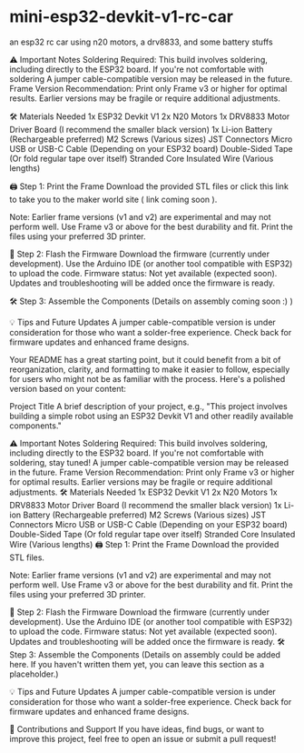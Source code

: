 # mini-esp32-devkit-v1-rc-car
an esp32 rc car using n20 motors, a drv8833, and some battery stuffs


⚠️ Important Notes
Soldering Required: This build involves soldering, including directly to the ESP32 board. If you're not comfortable with soldering A jumper cable-compatible version may be released in the future.
Frame Version Recommendation: Print only Frame v3 or higher for optimal results. Earlier versions may be fragile or require additional adjustments.

🛠️ Materials Needed
1x ESP32 Devkit V1
2x N20 Motors
1x DRV8833 Motor Driver Board (I recommend the smaller black version)
1x Li-ion Battery (Rechargeable preferred)
M2 Screws (Various sizes)
JST Connectors
Micro USB or USB-C Cable (Depending on your ESP32 board)
Double-Sided Tape (Or fold regular tape over itself)
Stranded Core Insulated Wire (Various lengths)

🖨️ Step 1: Print the Frame
Download the provided STL files or click this link to take you to the maker world site    ( link coming soon ).

Note: Earlier frame versions (v1 and v2) are experimental and may not perform well.
Use Frame v3 or above for the best durability and fit.
Print the files using your preferred 3D printer.

🔌 Step 2: Flash the Firmware
Download the firmware (currently under development).
Use the Arduino IDE (or another tool compatible with ESP32) to upload the code.
Firmware status: Not yet available (expected soon).
Updates and troubleshooting will be added once the firmware is ready.

🛠️ Step 3: Assemble the Components
(Details on assembly coming soon :)       )

💡 Tips and Future Updates
A jumper cable-compatible version is under consideration for those who want a solder-free experience.
Check back for firmware updates and enhanced frame designs.


Your README has a great starting point, but it could benefit from a bit of reorganization, clarity, and formatting to make it easier to follow, especially for users who might not be as familiar with the process. Here's a polished version based on your content:

Project Title
A brief description of your project, e.g., "This project involves building a simple robot using an ESP32 Devkit V1 and other readily available components."

⚠️ Important Notes
Soldering Required: This build involves soldering, including directly to the ESP32 board. If you're not comfortable with soldering, stay tuned! A jumper cable-compatible version may be released in the future.
Frame Version Recommendation: Print only Frame v3 or higher for optimal results. Earlier versions may be fragile or require additional adjustments.
🛠️ Materials Needed
1x ESP32 Devkit V1
2x N20 Motors
1x DRV8833 Motor Driver Board (I recommend the smaller black version)
1x Li-ion Battery (Rechargeable preferred)
M2 Screws (Various sizes)
JST Connectors
Micro USB or USB-C Cable (Depending on your ESP32 board)
Double-Sided Tape (Or fold regular tape over itself)
Stranded Core Insulated Wire (Various lengths)
🖨️ Step 1: Print the Frame
Download the provided STL files.

Note: Earlier frame versions (v1 and v2) are experimental and may not perform well.
Use Frame v3 or above for the best durability and fit.
Print the files using your preferred 3D printer.

🔌 Step 2: Flash the Firmware
Download the firmware (currently under development).
Use the Arduino IDE (or another tool compatible with ESP32) to upload the code.
Firmware status: Not yet available (expected soon).
Updates and troubleshooting will be added once the firmware is ready.
🛠️ Step 3: Assemble the Components
(Details on assembly could be added here. If you haven't written them yet, you can leave this section as a placeholder.)

💡 Tips and Future Updates
A jumper cable-compatible version is under consideration for those who want a solder-free experience.
Check back for firmware updates and enhanced frame designs.

🤝 Contributions and Support
If you have ideas, find bugs, or want to improve this project, feel free to open an issue or submit a pull request!

